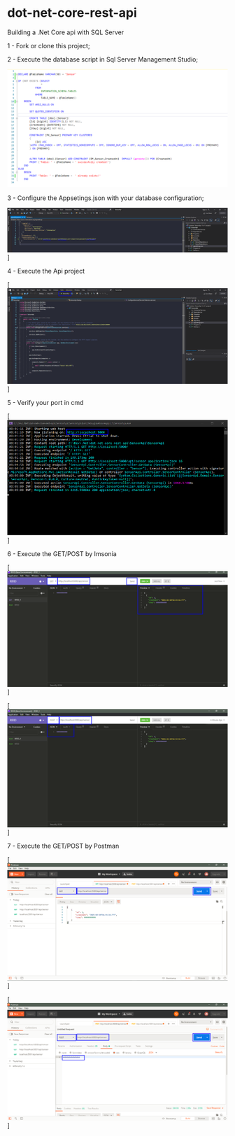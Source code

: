 # dot-net-core-rest-api
Building a .Net Core api with SQL Server

1 - Fork or clone this project;

2 - Execute the database script in Sql Server Management Studio;

![CreateDatabase](https://raw.githubusercontent.com/zangassis/dot-net-core-rest-api/main/Documents/Manual/1%20-%20CreateDatabase.png)


3 - Configure the Appsetings.json with your database configuration;

![AppsetingsConfiguration](https://github.com/zangassis/dot-net-core-rest-api/blob/main/Documents/Manual/2%20-%20AppsetingsConfiguration.png?raw=true)]

4 - Execute the Api project

[![ExecuteApi](https://github.com/zangassis/dot-net-core-rest-api/blob/main/Documents/Manual/3%20-%20ExecuteApi.png?raw=true)]

5 - Verify your port in cmd

[![VerifYourPort](https://github.com/zangassis/dot-net-core-rest-api/blob/main/Documents/Manual/4%20-%20VerifYourPort.png?raw=true)]


6 - Execute the GET/POST by Imsonia

[![GetByInsomnia](https://github.com/zangassis/dot-net-core-rest-api/blob/main/Documents/Manual/5%20-%20GetByInsomnia.png?raw=true)]

[![PostByInsomnia](https://github.com/zangassis/dot-net-core-rest-api/blob/main/Documents/Manual/6%20-%20PostByInsomnia.png?raw=true)]


7 - Execute the GET/POST by Postman

[![GetByPostman](https://github.com/zangassis/dot-net-core-rest-api/blob/main/Documents/Manual/7%20-%20GetByPostman.png?raw=true)]

[![PostByPostman](https://github.com/zangassis/dot-net-core-rest-api/blob/main/Documents/Manual/8%20-%20PostByPostman.png?raw=true)]
